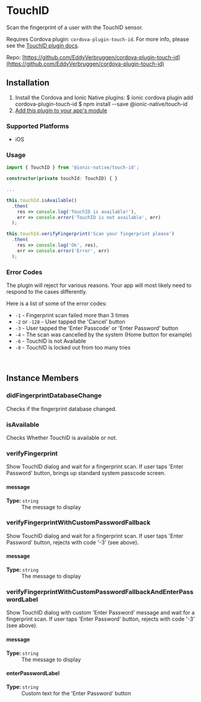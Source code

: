 # TouchID 


Scan the fingerprint of a user with the TouchID sensor.

Requires Cordova plugin: `cordova-plugin-touch-id`. For more info, please see the [TouchID plugin docs](https://github.com/EddyVerbruggen/cordova-plugin-touch-id).


Repo: [https://github.com/EddyVerbruggen/cordova-plugin-touch-id](https://github.com/EddyVerbruggen/cordova-plugin-touch-id)



## Installation 

<ol>
<li>Install the Cordova and Ionic Native plugins:
<code-block language="shell">$ ionic cordova plugin add cordova-plugin-touch-id
$ npm install --save @ionic-native/touch-id
</code-block>
</li>
<li><a href="/docs/native/#Add_Plugins_to_Your_App_Module">Add this plugin to your app's module</a></li>
</ol>



### Supported Platforms

* iOS




### Usage


```typescript
import { TouchID } from '@ionic-native/touch-id';

constructor(private touchId: TouchID) { }

...

this.touchId.isAvailable()
  .then(
    res => console.log('TouchID is available!'),
    err => console.error('TouchID is not available', err)
  );

this.touchId.verifyFingerprint('Scan your fingerprint please')
  .then(
    res => console.log('Ok', res),
    err => console.error('Error', err)
  );
```

### Error Codes

The plugin will reject for various reasons. Your app will most likely need to respond to the cases differently.

Here is a list of some of the error codes:

 -  `-1` - Fingerprint scan failed more than 3 times
 -  `-2` or `-128` - User tapped the 'Cancel' button
 -  `-3` - User tapped the 'Enter Passcode' or 'Enter Password' button
 -  `-4` - The scan was cancelled by the system (Home button for example)
 -  `-6` - TouchID is not Available
 -  `-8` - TouchID is locked out from too many tries




<p><br></p>

## Instance Members

### didFingerprintDatabaseChange

Checks if the fingerprint database changed.

### isAvailable

Checks Whether TouchID is available or not.

### verifyFingerprint

Show TouchID dialog and wait for a fingerprint scan. If user taps 'Enter Password' button, brings up standard system passcode screen.

<dl>
<dt><h4>message</h4><strong>Type: </strong><code>string</code></dt>
<dd>The message to display</dd>
</dl>

### verifyFingerprintWithCustomPasswordFallback

Show TouchID dialog and wait for a fingerprint scan. If user taps 'Enter Password' button, rejects with code '-3' (see above).

<dl>
<dt><h4>message</h4><strong>Type: </strong><code>string</code></dt>
<dd>The message to display</dd>
</dl>

### verifyFingerprintWithCustomPasswordFallbackAndEnterPasswordLabel

Show TouchID dialog with custom 'Enter Password' message and wait for a fingerprint scan. If user taps 'Enter Password' button, rejects with code '-3' (see above).

<dl>
<dt><h4>message</h4><strong>Type: </strong><code>string</code></dt>
<dd>The message to display</dd><dt><h4>enterPasswordLabel</h4><strong>Type: </strong><code>string</code></dt>
<dd>Custom text for the 'Enter Password' button</dd>
</dl>

<p><br></p>

